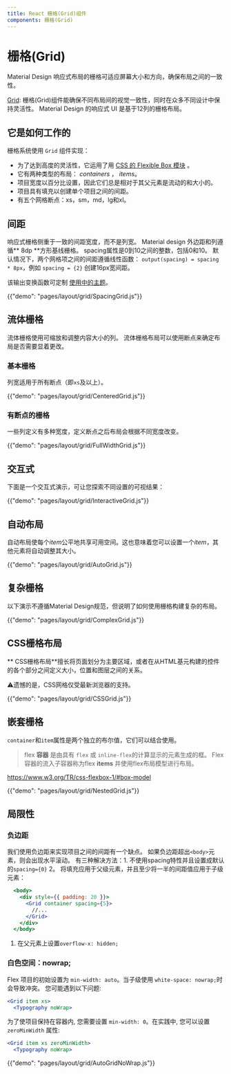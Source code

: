 ```yaml
---
title: React 栅格(Grid)组件
components: 栅格(Grid)
---
```

# 栅格(Grid)

<p class="description">Material Design 响应式布局的栅格可适应屏幕大小和方向，确保布局之间的一致性。</p>

[Grid](https://material.io/design/layout/responsive-layout-grid.html): 栅格(Grid)组件能确保不同布局间的视觉一致性，同时在众多不同设计中保持灵活性。 Material Design 的响应式 UI 是基于12列的栅格布局。

## 它是如何工作的

栅格系统使用 `Grid` 组件实现：

- 为了达到高度的灵活性，它运用了用 [CSS 的 Flexible Box 模块](https://www.w3.org/TR/css-flexbox-1/) 。
- 它有两种类型的布局： *containers* ， *items*。
- 项目宽度以百分比设置，因此它们总是相对于其父元素是流动的和大小的。
- 项目具有填充以创建单个项目之间的间距。
- 有五个网格断点：xs，sm，md，lg和xl。

## 间距

响应式栅格侧重于一致的间距宽度，而不是列宽。 Material design 外边距和列遵循** 8dp **方形基线栅格。 spacing属性是0到10之间的整数，包括0和10。 默认情况下，两个网格项之间的间距遵循线性函数： `output(spacing) = spacing * 8px`，例如 `spacing = {2}` 创建16px宽间距。

该输出变换函数可定制 [使用中的主题](/customization/themes/#spacing)。

{{"demo": "pages/layout/grid/SpacingGrid.js"}}

## 流体栅格

流体栅格使用可缩放和调整内容大小的列。 流体栅格布局可以使用断点来确定布局是否需要显着更改。

### 基本栅格

列宽适用于所有断点（即` xs `及以上）。

{{"demo": "pages/layout/grid/CenteredGrid.js"}}

### 有断点的栅格

一些列定义有多种宽度，定义断点之后布局会根据不同宽度改变。

{{"demo": "pages/layout/grid/FullWidthGrid.js"}}

## 交互式

下面是一个交互式演示，可让您探索不同设置的可视结果：

{{"demo": "pages/layout/grid/InteractiveGrid.js"}}

## 自动布局

自动布局使每个*item*公平地共享可用空间。这也意味着您可以设置一个*item*，其他元素将自动调整其大小。

{{"demo": "pages/layout/grid/AutoGrid.js"}}

## 复杂栅格

以下演示不遵循Material Design规范，但说明了如何使用栅格构建复杂的布局。

{{"demo": "pages/layout/grid/ComplexGrid.js"}}

## CSS栅格布局

** CSS栅格布局**擅长将页面划分为主要区域，或者在从HTML基元构建的控件的各个部分之间定义大小，位置和图层之间的关系。

⚠️遗憾的是，CSS网格仅受最新浏览器的支持。

{{"demo": "pages/layout/grid/CSSGrid.js"}}

## 嵌套栅格

`container`和` item `属性是两个独立的布尔值，它们可以结合使用。

> flex **容器** 是由具有 `flex` 或 `inline-flex`的计算显示的元素生成的框。 Flex容器的流入子容器称为flex **items** 并使用flex布局模型进行布局。

https://www.w3.org/TR/css-flexbox-1/#box-model

{{"demo": "pages/layout/grid/NestedGrid.js"}}

## 局限性

### 负边距

我们使用负边距来实现项目之间的间距有一个缺点。 如果负边距超出`<body>`元素，则会出现水平滚动。 有三种解决方法：1. 不使用spacing特性并且设置成默认的`spacing={0}` 2。 将填充应用于父级元素，并且至少将一半的间距值应用于子级元素：

```jsx
  <body>
    <div style={{ padding: 20 }}>
      <Grid container spacing={5}>
        //...
      </Grid>
    </div>
  </body>
```

1. 在父元素上设置`overflow-x: hidden;`

### 白色空间：nowrap;

Flex 项目的初始设置为 `min-width: auto`。当子级使用 `white-space: nowrap;`时会导致冲突。 您可能遇到以下问题:

```jsx
<Grid item xs>
  <Typography noWrap>
```

为了使项目保持在容器内, 您需要设置 `min-width: 0`。在实践中, 您可以设置 `zeroMinWidth` 属性:

```jsx
<Grid item xs zeroMinWidth>
  <Typography noWrap>
```

{{"demo": "pages/layout/grid/AutoGridNoWrap.js"}}